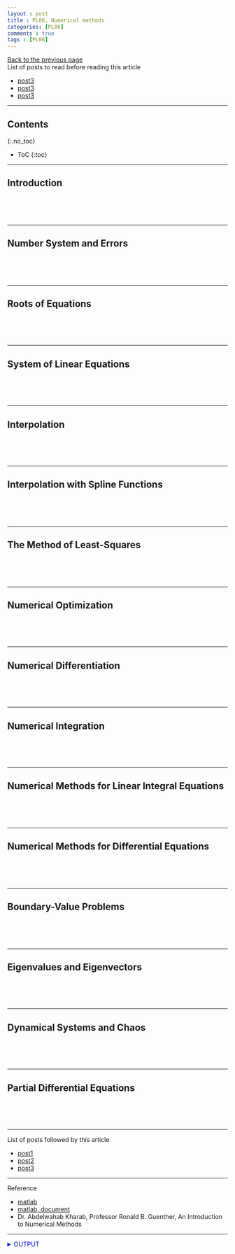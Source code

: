```yaml
---
layout : post
title : PL06, Numerical methods
categories: [PL06]
comments : true
tags : [PL06]
---
```

[Back to the previous page](https://userdyk-github.github.io/Study.html) <br>
List of posts to read before reading this article
- <a href='https://userdyk-github.github.io/'>post3</a>
- <a href='https://userdyk-github.github.io/'>post3</a>
- <a href='https://userdyk-github.github.io/'>post3</a>


---

## Contents
{:.no_toc}

* ToC
{:toc}

<hr class="division1">

## **Introduction**

<br><br><br>
<hr class="division2">

## **Number System and Errors**

<br><br><br>
<hr class="division2">

## **Roots of Equations**

<br><br><br>
<hr class="division2">

## **System of Linear Equations**

<br><br><br>
<hr class="division2">

## **Interpolation**

<br><br><br>
<hr class="division2">

## **Interpolation with Spline Functions**

<br><br><br>
<hr class="division2">

## **The Method of Least-Squares**

<br><br><br>
<hr class="division2">

## **Numerical Optimization**

<br><br><br>
<hr class="division2">

## **Numerical Differentiation**

<br><br><br>
<hr class="division2">

## **Numerical Integration**

<br><br><br>
<hr class="division2">

## **Numerical Methods for Linear Integral Equations**

<br><br><br>
<hr class="division2">

## **Numerical Methods for Differential Equations**

<br><br><br>
<hr class="division2">

## **Boundary-Value Problems**

<br><br><br>
<hr class="division2">

## **Eigenvalues and Eigenvectors**

<br><br><br>
<hr class="division2">

## **Dynamical Systems and Chaos**

<br><br><br>
<hr class="division2">

## **Partial Differential Equations**

<br><br><br>
<hr class="division1">

List of posts followed by this article
- [post1](https://userdyk-github.github.io/)
- <a href='https://userdyk-github.github.io/'>post2</a>
- <a href='https://userdyk-github.github.io/'>post3</a>

---

Reference
- <a href='https://kr.mathworks.com/?s_tid=gn_logo' target="_blank">matlab</a>
- <a href='https://kr.mathworks.com/help/index.html' target="_blank">matlab, document</a>
- Dr. Abdelwahab Kharab, Professor Ronald B. Guenther, An Introduction to Numerical Methods

---

<details markdown="1">
<summary class='jb-small' style="color:blue">OUTPUT</summary>
<hr class='division3'>
    <details markdown="1">
    <summary class='jb-small' style="color:red">OUTPUT</summary>
    <hr class='division3_1'>
    <hr class='division3_1'>
    </details>
<hr class='division3'>
</details>


